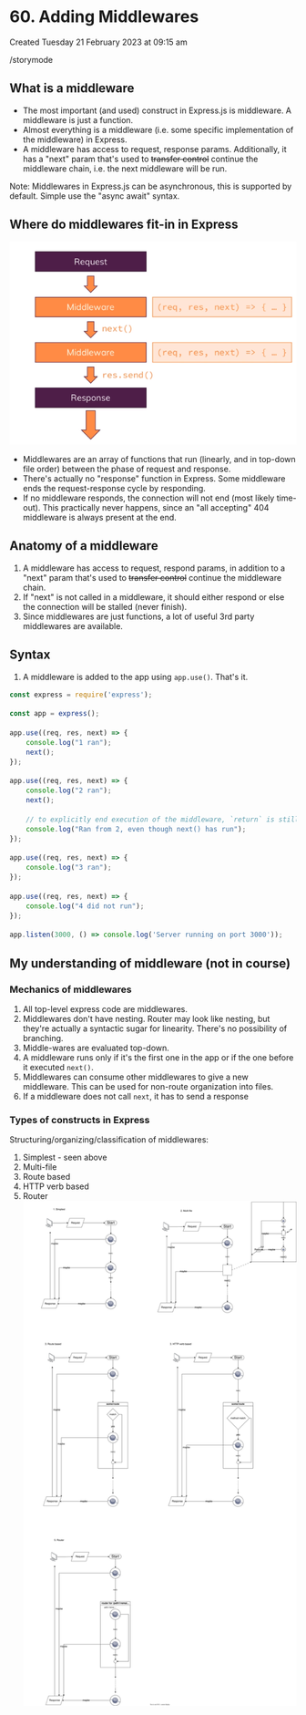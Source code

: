 # 60. Adding Middlewares
Created Tuesday 21 February 2023 at 09:15 am

/storymode

## What is a middleware
- The most important (and used) construct in Express.js is middleware. A middleware is just a function.
- Almost everything is a middleware (i.e. some specific implementation of the middleware) in Express.
- A middleware has access to request, response params. Additionally, it has a "next" param that's used to ~~transfer control~~ continue the middleware chain, i.e. the next middleware will be run.

Note: Middlewares in Express.js can be asynchronous, this is supported by default. Simple use the "async await" syntax.

## Where do middlewares fit-in in Express
![](/assets/60_Adding_Middlewares-image-1.png)
- Middlewares are an array of functions that run (linearly, and in top-down file order) between the phase of request and response.
- There's actually no "response" function in Express. Some middleware ends the request-response cycle by responding.
- If no middleware responds, the connection will not end (most likely time-out). This practically never happens, since an "all accepting" 404 middleware is always present at the end.

## Anatomy of a middleware
1. A middleware has access to request, respond params, in addition to a "next" param that's used to ~~transfer control~~ continue the middleware chain.
2. If "next" is not called in a middleware, it should either respond or else the connection will be stalled (never finish).
3. Since middlewares are just functions, a lot of useful 3rd party middlewares are available.


## Syntax
1. A middleware is added to the app using `app.use()`. That's it.
```js
const express = require('express');

const app = express();

app.use((req, res, next) => {
    console.log("1 ran");
    next();
});

app.use((req, res, next) => {
    console.log("2 ran");
    next();

	// to explicitly end execution of the middleware, `return` is still needed. Only `next()` is not sufficient
	console.log("Ran from 2, even though next() has run");
});

app.use((req, res, next) => {
	console.log("3 ran");
});

app.use((req, res, next) => {
	console.log("4 did not run");
});

app.listen(3000, () => console.log('Server running on port 3000'));
```


## My understanding of middleware (not in course)
### Mechanics of middlewares
1. All top-level express code are middlewares.
2. Middlewares don't have nesting. Router may look like nesting, but they're actually a syntactic sugar for linearity. There's no possibility of branching.
3. Middle-wares are evaluated top-down.
4. A middleware runs only if it's the first one in the app or if the one before it executed `next()`.
5. Middlewares can consume other middlewares to give a new middleware. This can be used for non-route organization into files.
6. If a middleware does not call `next`, it has to send a response

### Types of constructs in Express
Structuring/organizing/classification of middlewares:
1. Simplest - seen above
2. Multi-file
3. Route based
4. HTTP verb based
5. Router
![](/assets/60_Adding_Middlewares-image-2.svg)
